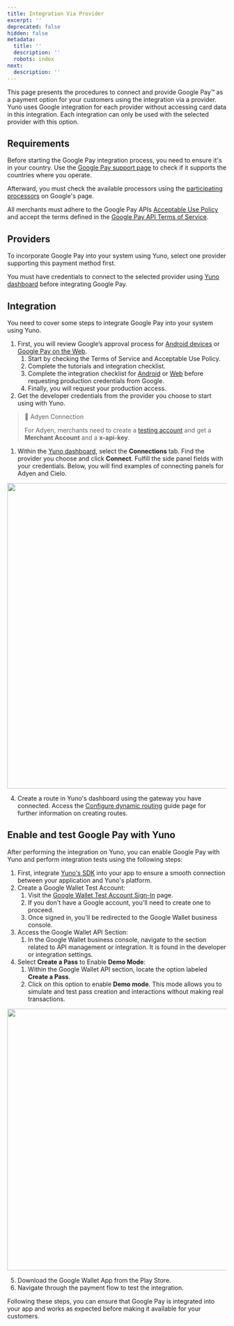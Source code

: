 ```yaml
---
title: Integration Via Provider
excerpt: ''
deprecated: false
hidden: false
metadata:
  title: ''
  description: ''
  robots: index
next:
  description: ''
---
```

This page presents the procedures to connect and provide Google Pay™ as a payment option for your customers using the integration via a provider. Yuno uses Google integration for each provider without accessing card data in this integration. Each integration can only be used with the selected provider with this option.

## Requirements

Before starting the Google Pay integration process, you need to ensure it's in your country. Use the [Google Pay support page](https://support.google.com/googlepay/answer/12429287?hl=en\&visit_id=638246798082960127-380022514\&rd=1#zippy=) to check if it supports the countries where you operate.

Afterward, you must check the available processors using the [participating processors](https://developers.google.com/pay/api/) on Google's page.

All merchants must adhere to the Google Pay APIs [Acceptable Use Policy](https://payments.developers.google.com/terms/aup) and accept the terms defined in the [Google Pay API Terms of Service](https://payments.developers.google.com/terms/sellertos).

## Providers

To incorporate Google Pay into your system using Yuno, select one provider supporting this payment method first.

You must have credentials to connect to the selected provider using [Yuno dashboard](https://dashboard.y.uno/) before integrating Google Pay.

## Integration

You need to cover some steps to integrate Google Pay into your system using Yuno.

1. First, you will review Google’s approval process for [Android devices](https://developers.google.com/pay/api/android/overview) or [Google Pay on the Web](https://developers.google.com/pay/api/web/overview).
   1. Start by checking the Terms of Service and Acceptable Use Policy.
   2. Complete the tutorials and integration checklist.
   3. Complete the integration checklist for [Android](https://developers.google.com/pay/api/android/guides/test-and-deploy/integration-checklist) or [Web](https://developers.google.com/pay/api/web/guides/test-and-deploy/integration-checklist) before requesting production credentials from Google.
   4. Finally, you will request your production access.
2. Get the developer credentials from the provider you choose to start using with Yuno.

> 📘 Adyen Connection
>
> For Adyen, merchants need to create a [testing account](https://www.adyen.com/signup) and get a **Merchant Account** and a **x-api-key**.

1. Within the [Yuno dashboard](https://dashboard.y.uno/), select the **Connections** tab. Find the provider you choose and click **Connect**. Fulfill the side panel fields with your credentials. Below, you will find examples of connecting panels for Adyen and Cielo.

<Image align="center" width="700px" src="https://files.readme.io/b3b39cd-Group_2.png" />

4. Create a route in Yuno's dashboard using the gateway you have connected. Access the [Configure dynamic routing](ref:configure-dynamic-routing) guide page for further information on creating routes.

## Enable and test Google Pay with Yuno

After performing the integration on Yuno, you can enable Google Pay with Yuno and perform integration tests using the following steps:

1. First, integrate [Yuno's SDK](doc:android-sdk-integration) into your app to ensure a smooth connection between your application and Yuno's platform.
2. Create a Google Wallet Test Account:
   1. Visit the [Google Wallet Test Account Sign-In](https://accounts.google.com/InteractiveLogin/signinchooser?continue=https%3A%2F%2Fpay.google.com%2Fbusiness%2Fconsole%2F\&followup=https%3A%2F%2Fpay.google.com%2Fbusiness%2Fconsole%2F\&osid=1\&passive=1209600\&ifkv=AeDOFXjl_LLJZyuykU06uleha4p7uSXJNnLCv_n2jshX6QVJYCy9AKq3K28mIfpgyfS2NDHfimnAFg\&flowName=GlifWebSignIn\&flowEntry=ServiceLogin) page.
   2. If you don't have a Google account, you'll need to create one to proceed.
   3. Once signed in, you'll be redirected to the Google Wallet business console.
3. Access the Google Wallet API Section:
   1. In the Google Wallet business console, navigate to the section related to API management or integration. It is found in the developer or integration settings.
4. Select **Create a Pass** to Enable **Demo Mode**:
   1. Within the Google Wallet API section, locate the option labeled  **Create a Pass**.
   2. Click on this option to enable **Demo mode**. This mode allows you to simulate and test pass creation and interactions without making real transactions.

<Image align="center" width="600px" src="https://files.readme.io/fbc51b7-6847ef9-demo_mode.png" />

5. Download the Google Wallet App from the Play Store.
6. Navigate through the payment flow to test the integration.

Following these steps, you can ensure that Google Pay is integrated into your app and works as expected before making it available for your customers.